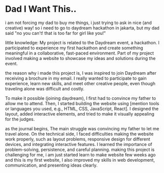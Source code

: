 # Dad I Want This..

i am not forcing my dad to buy me things, i just trying to ask in nice (and creative) way! 
so i need to go to daydream hackathon in jakarta, but my dad said "no you can't! that is too far for girl like you!"

little knowledge:
My project is related to the Daydream event, a hackathon. I participated to experience my first hackathon and create something meaningful in a collaborative, fast-paced environment. Part of my project involved making a website to showcase my ideas and solutions during the event.

the reason why i made this project is, I was inspired to join Daydream after receiving a brochure in my email. I really wanted to participate to gain experience, learn new skills, and meet other creative people, even though traveling alone was difficult and costly.

To make it possible (joining daydream), I first had to convince my father to allow me to attend. Then, I started building the website using [mention tools or languages you used, e.g., HTML, CSS, JavaScript, React]. I designed the layout, added interactive elements, and tried to make it visually appealing for the judges.

as the journal begins, The main struggle was convincing my father to let me travel alone. On the technical side, I faced difficulties making the website work properly, such as layout problems, responsive design for different devices, and integrating interactive features. I learned the importance of problem-solving, persistence, and careful planning. 
making this project is challenging for me, i am just started learn to make website few weeks ago and this is my first website, I also improved my skills in web development, communication, and presenting ideas clearly.
